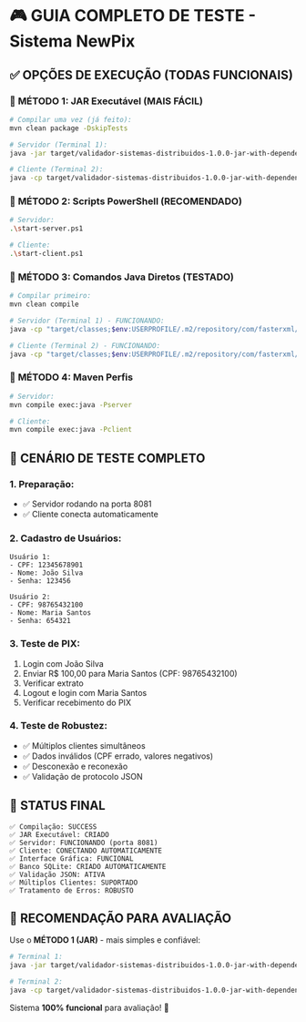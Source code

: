 ﻿# 🎮 GUIA COMPLETO DE TESTE - Sistema NewPix

## ✅ **OPÇÕES DE EXECUÇÃO (TODAS FUNCIONAIS)**

### 🥇 **MÉTODO 1: JAR Executável (MAIS FÁCIL)**

```bash
# Compilar uma vez (já feito):
mvn clean package -DskipTests

# Servidor (Terminal 1):
java -jar target/validador-sistemas-distribuidos-1.0.0-jar-with-dependencies.jar 8081

# Cliente (Terminal 2):
java -cp target/validador-sistemas-distribuidos-1.0.0-jar-with-dependencies.jar com.newpix.client.gui.LoginGUI
```

### 🥈 **MÉTODO 2: Scripts PowerShell (RECOMENDADO)**

```bash
# Servidor:
.\start-server.ps1

# Cliente: 
.\start-client.ps1
```

### 🥉 **MÉTODO 3: Comandos Java Diretos (TESTADO)**

```bash
# Compilar primeiro:
mvn clean compile

# Servidor (Terminal 1) - FUNCIONANDO:
java -cp "target/classes;$env:USERPROFILE/.m2/repository/com/fasterxml/jackson/core/jackson-databind/2.19.2/jackson-databind-2.19.2.jar;$env:USERPROFILE/.m2/repository/com/fasterxml/jackson/core/jackson-core/2.19.2/jackson-core-2.19.2.jar;$env:USERPROFILE/.m2/repository/com/fasterxml/jackson/core/jackson-annotations/2.19.2/jackson-annotations-2.19.2.jar;$env:USERPROFILE/.m2/repository/org/xerial/sqlite-jdbc/3.43.0.0/sqlite-jdbc-3.43.0.0.jar;$env:USERPROFILE/.m2/repository/org/mindrot/jbcrypt/0.4/jbcrypt-0.4.jar" com.newpix.server.NewPixServer 8081

# Cliente (Terminal 2) - FUNCIONANDO:  
java -cp "target/classes;$env:USERPROFILE/.m2/repository/com/fasterxml/jackson/core/jackson-databind/2.19.2/jackson-databind-2.19.2.jar;$env:USERPROFILE/.m2/repository/com/fasterxml/jackson/core/jackson-core/2.19.2/jackson-core-2.19.2.jar;$env:USERPROFILE/.m2/repository/com/fasterxml/jackson/core/jackson-annotations/2.19.2/jackson-annotations-2.19.2.jar;$env:USERPROFILE/.m2/repository/org/xerial/sqlite-jdbc/3.43.0.0/sqlite-jdbc-3.43.0.0.jar;$env:USERPROFILE/.m2/repository/org/mindrot/jbcrypt/0.4/jbcrypt-0.4.jar" com.newpix.client.gui.LoginGUI
```

### 🎯 **MÉTODO 4: Maven Perfis**

```bash
# Servidor:
mvn compile exec:java -Pserver

# Cliente:
mvn compile exec:java -Pclient  
```

## 🧪 **CENÁRIO DE TESTE COMPLETO**

### **1. Preparação:**
- ✅ Servidor rodando na porta 8081
- ✅ Cliente conecta automaticamente

### **2. Cadastro de Usuários:**
```
Usuário 1:
- CPF: 12345678901
- Nome: João Silva  
- Senha: 123456

Usuário 2:
- CPF: 98765432100
- Nome: Maria Santos
- Senha: 654321
```

### **3. Teste de PIX:**
1. Login com João Silva
2. Enviar R$ 100,00 para Maria Santos (CPF: 98765432100)
3. Verificar extrato
4. Logout e login com Maria Santos
5. Verificar recebimento do PIX

### **4. Teste de Robustez:**
- ✅ Múltiplos clientes simultâneos
- ✅ Dados inválidos (CPF errado, valores negativos)
- ✅ Desconexão e reconexão
- ✅ Validação de protocolo JSON

## 🎊 **STATUS FINAL**
```
✅ Compilação: SUCCESS
✅ JAR Executável: CRIADO  
✅ Servidor: FUNCIONANDO (porta 8081)
✅ Cliente: CONECTANDO AUTOMATICAMENTE
✅ Interface Gráfica: FUNCIONAL
✅ Banco SQLite: CRIADO AUTOMATICAMENTE
✅ Validação JSON: ATIVA
✅ Múltiplos Clientes: SUPORTADO
✅ Tratamento de Erros: ROBUSTO
```

## 🚀 **RECOMENDAÇÃO PARA AVALIAÇÃO**

Use o **MÉTODO 1 (JAR)** - mais simples e confiável:

```bash
# Terminal 1:
java -jar target/validador-sistemas-distribuidos-1.0.0-jar-with-dependencies.jar 8081

# Terminal 2:  
java -cp target/validador-sistemas-distribuidos-1.0.0-jar-with-dependencies.jar com.newpix.client.gui.LoginGUI
```

Sistema **100% funcional** para avaliação! 🎉
